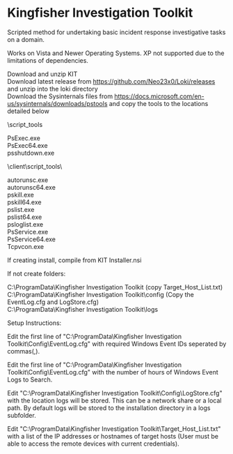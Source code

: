 # Kingfisher Investigation Toolkit

Scripted method for undertaking basic incident response investigative tasks on a domain.

Works on Vista and Newer Operating Systems. XP not supported due to the limitations of dependencies.

Download and unzip KIT<br />
Download latest release from https://github.com/Neo23x0/Loki/releases and unzip into the loki directory<br />
Download the Sysinternals files from https://docs.microsoft.com/en-us/sysinternals/downloads/pstools and copy the tools to the locations detailed below

\script_tools

PsExec.exe<br />
PsExec64.exe<br />
psshutdown.exe<br />

\client\script_tools\

autorunsc.exe<br />
autorunsc64.exe<br />
pskill.exe<br />
pskill64.exe<br />
pslist.exe<br />
pslist64.exe<br />
psloglist.exe<br />
PsService.exe<br />
PsService64.exe<br />
Tcpvcon.exe

If creating install, compile from KIT Installer.nsi

If not create folders:

C:\ProgramData\Kingfisher Investigation Toolkit (copy Target_Host_List.txt)<br />
C:\ProgramData\Kingfisher Investigation Toolkit\config (Copy the EventLog.cfg and LogStore.cfg)<br />
C:\ProgramData\Kingfisher Investigation Toolkit\logs


Setup Instructions:

Edit the first line of "C:\ProgramData\Kingfisher Investigation Toolkit\Config\EventLog.cfg" with required Windows Event IDs seperated by commas(,).

Edit the first line of "C:\ProgramData\Kingfisher Investigation Toolkit\Config\EventLog.cfg" with the number of hours of Windows Event Logs to Search.

Edit "C:\ProgramData\Kingfisher Investigation Toolkit\Config\LogStore.cfg" with the location logs will be stored. This can be a network share or a local path.
By default logs will be stored to the installation directory in a logs subfolder.

Edit "C:\ProgramData\Kingfisher Investigation Toolkit\Target_Host_List.txt" with a list of the IP addresses or hostnames of target hosts (User must be able to access the remote devices with current credentials).
